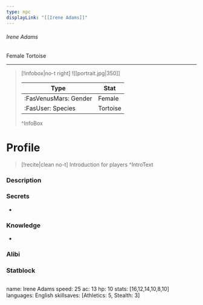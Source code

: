 ```yaml
---
type: npc
displayLink: "[[Irene Adams]]"
---
```


###### Irene Adams
<span class="sub2">Female Tortoise </span>
___

> [!infobox|no-t right]
> ![[portrait.jpg|350]]
>
> | Type | Stat |
> | ---- | ---- |
> | :FasVenusMars: Gender | Female |
> | :FasUser: Species | Tortoise |
>^InfoBox

# Profile

> [!recite|clean no-t]
>	Introduction for players
>^IntroText

### Description


### Secrets
- 

### Knowledge
- 

### Alibi 


### Statblock
>```statblock
name: Irene Adams
speed: 25
ac: 13
hp: 10
stats: [16,12,14,10,8,10]
languages: English
skillsaves: [Athletics: 5, Stealth: 3]
